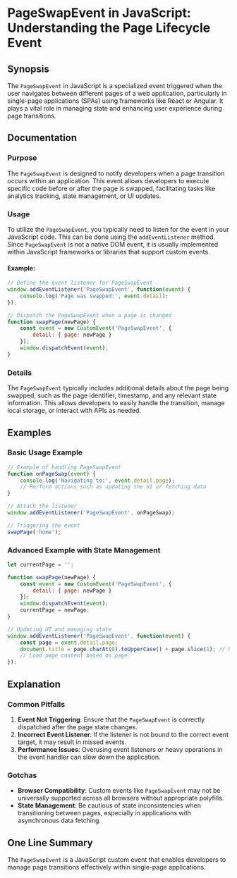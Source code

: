 <!--
Meta Description: # PageSwapEvent in JavaScript: Understanding the Page Lifecycle Event ## Synopsis The `PageSwapEvent` in JavaScript is a specialized event triggered w...
Meta Keywords: event, page, pageswapevent, javascript, state
-->

# PageSwapEvent in JavaScript: Understanding the Page Lifecycle Event

## Synopsis
The `PageSwapEvent` in JavaScript is a specialized event triggered when the user navigates between different pages of a web application, particularly in single-page applications (SPAs) using frameworks like React or Angular. It plays a vital role in managing state and enhancing user experience during page transitions.

## Documentation
### Purpose
The `PageSwapEvent` is designed to notify developers when a page transition occurs within an application. This event allows developers to execute specific code before or after the page is swapped, facilitating tasks like analytics tracking, state management, or UI updates.

### Usage
To utilize the `PageSwapEvent`, you typically need to listen for the event in your JavaScript code. This can be done using the `addEventListener` method. Since `PageSwapEvent` is not a native DOM event, it is usually implemented within JavaScript frameworks or libraries that support custom events.

#### Example:
```javascript
// Define the event listener for PageSwapEvent
window.addEventListener('PageSwapEvent', function(event) {
    console.log('Page was swapped:', event.detail);
});

// Dispatch the PageSwapEvent when a page is changed
function swapPage(newPage) {
    const event = new CustomEvent('PageSwapEvent', {
        detail: { page: newPage }
    });
    window.dispatchEvent(event);
}
```

### Details
The `PageSwapEvent` typically includes additional details about the page being swapped, such as the page identifier, timestamp, and any relevant state information. This allows developers to easily handle the transition, manage local storage, or interact with APIs as needed.

## Examples
### Basic Usage Example
```javascript
// Example of handling PageSwapEvent
function onPageSwap(event) {
    console.log('Navigating to:', event.detail.page);
    // Perform actions such as updating the UI or fetching data
}

// Attach the listener
window.addEventListener('PageSwapEvent', onPageSwap);

// Triggering the event
swapPage('home');
```

### Advanced Example with State Management
```javascript
let currentPage = '';

function swapPage(newPage) {
    const event = new CustomEvent('PageSwapEvent', {
        detail: { page: newPage }
    });
    window.dispatchEvent(event);
    currentPage = newPage;
}

// Updating UI and managing state
window.addEventListener('PageSwapEvent', function(event) {
    const page = event.detail.page;
    document.title = page.charAt(0).toUpperCase() + page.slice(1); // Update title
    // Load page content based on page
});
```

## Explanation
### Common Pitfalls
1. **Event Not Triggering**: Ensure that the `PageSwapEvent` is correctly dispatched after the page state changes.
2. **Incorrect Event Listener**: If the listener is not bound to the correct event target, it may result in missed events.
3. **Performance Issues**: Overusing event listeners or heavy operations in the event handler can slow down the application.

### Gotchas
- **Browser Compatibility**: Custom events like `PageSwapEvent` may not be universally supported across all browsers without appropriate polyfills.
- **State Management**: Be cautious of state inconsistencies when transitioning between pages, especially in applications with asynchronous data fetching.

## One Line Summary
The `PageSwapEvent` is a JavaScript custom event that enables developers to manage page transitions effectively within single-page applications.